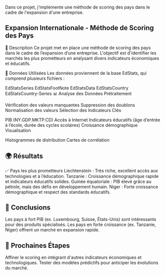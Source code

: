 
Dans ce projet, j'implémente une méthode de scoring des pays dans le cadre de l'expansion d'une entreprise.


## Expansion Internationale - Méthode de Scoring des Pays
📌 Description
Ce projet met en place une méthode de scoring des pays dans le cadre de l’expansion d’une entreprise. L'objectif est d'identifier les marchés les plus prometteurs en analysant divers indicateurs économiques et éducatifs.

📂 Données Utilisées
Les données proviennent de la base EdStats, qui comprend plusieurs fichiers :

EdStatsSeries
EdStatsFootNote
EdStatsData
EdStatsCountry
EdStatsCountry-Series
📊 Analyse des Données
Prétraitement

Vérification des valeurs manquantes
Suppression des doublons
Normalisation des valeurs
Sélection des Indicateurs Clés

PIB (NY.GDP.MKTP.CD)
Accès à Internet
Indicateurs éducatifs (âge d’entrée à l’école, durée des cycles scolaires)
Croissance démographique
Visualisation

Histogrammes de distribution
Cartes de corrélation

## 🌍 Résultats
✅ Pays les plus prometteurs
Liechtenstein : Très riche, excellent accès aux technologies et à l’éducation.
Tanzanie : Croissance démographique rapide et indicateurs éducatifs solides.
Guinée équatoriale : PIB élevé grâce au pétrole, mais des défis en développement humain.
Niger : Forte croissance démographique et respect des standards éducatifs.

## 📌 Conclusions

Les pays à fort PIB (ex. Luxembourg, Suisse, États-Unis) sont intéressants pour des produits spécialisés.
Les pays en forte croissance (ex. Tanzanie, Niger) offrent un marché en expansion rapide.

## 🚀 Prochaines Étapes

Affiner le scoring en intégrant d'autres indicateurs économiques et technologiques.
Tester des modèles prédictifs pour anticiper les évolutions du marché.
